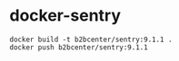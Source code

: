 # docker-sentry

```
docker build -t b2bcenter/sentry:9.1.1 .
docker push b2bcenter/sentry:9.1.1
```
